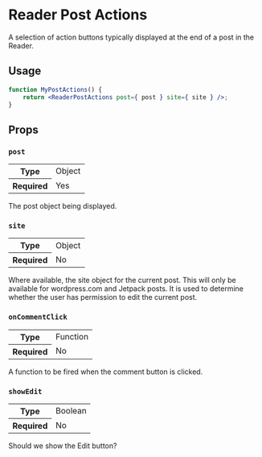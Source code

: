 # Reader Post Actions

A selection of action buttons typically displayed at the end of a post in the Reader.

## Usage

```jsx
function MyPostActions() {
	return <ReaderPostActions post={ post } site={ site } />;
}
```

## Props

### `post`

<table>
	<tr><th>Type</th><td>Object</td></tr>
	<tr><th>Required</th><td>Yes</td></tr>
</table>

The post object being displayed.

### `site`

<table>
	<tr><th>Type</th><td>Object</td></tr>
	<tr><th>Required</th><td>No</td></tr>
</table>

Where available, the site object for the current post. This will only be available for wordpress.com and Jetpack posts. It is used to determine whether the user has permission to edit the current post.

### `onCommentClick`

<table>
	<tr><th>Type</th><td>Function</td></tr>
	<tr><th>Required</th><td>No</td></tr>
</table>

A function to be fired when the comment button is clicked.

### `showEdit`

<table>
	<tr><th>Type</th><td>Boolean</td></tr>
	<tr><th>Required</th><td>No</td></tr>
</table>

Should we show the Edit button?
